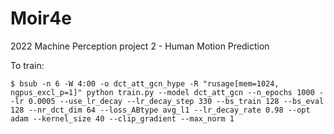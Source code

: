 # Moir4e
2022 Machine Perception project 2 - Human Motion Prediction

To train: 

``` $ bsub -n 6 -W 4:00 -o dct_att_gcn_hype -R "rusage[mem=1024, ngpus_excl_p=1]" python train.py --model dct_att_gcn --n_epochs 1000 --lr 0.0005 --use_lr_decay --lr_decay_step 330 --bs_train 128 --bs_eval 128 --nr_dct_dim 64 --loss_ABtype avg_l1 --lr_decay_rate 0.98 --opt adam --kernel_size 40 --clip_gradient --max_norm 1 ```
